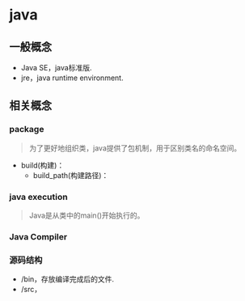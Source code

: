 # java

## 一般概念
- Java SE，java标准版.
- jre，java runtime environment.

## 相关概念
### package
> 为了更好地组织类，java提供了包机制，用于区别类名的命名空间。

- build(构建)：
    - build_path(构建路径)：


### java execution
> Java是从类中的main()开始执行的。


### Java Compiler
> 

### 源码结构
- /bin，存放编译完成后的文件.
- /src，